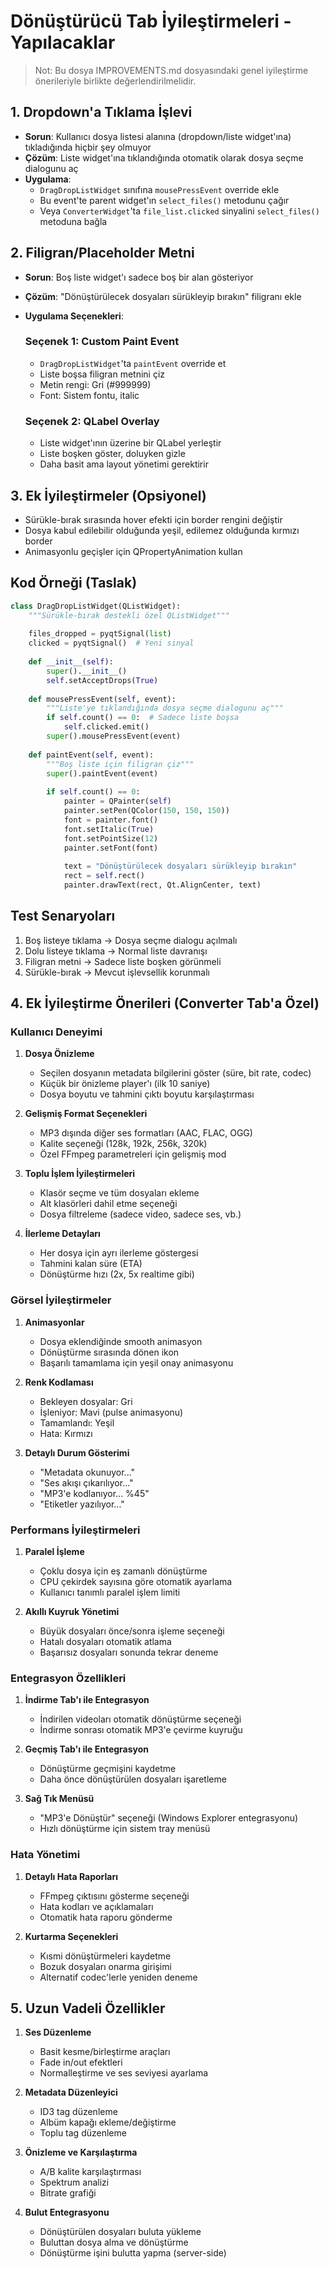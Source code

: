 # Dönüştürücü Tab İyileştirmeleri - Yapılacaklar

> Not: Bu dosya IMPROVEMENTS.md dosyasındaki genel iyileştirme önerileriyle birlikte değerlendirilmelidir.

## 1. Dropdown'a Tıklama İşlevi
- **Sorun**: Kullanıcı dosya listesi alanına (dropdown/liste widget'ına) tıkladığında hiçbir şey olmuyor
- **Çözüm**: Liste widget'ına tıklandığında otomatik olarak dosya seçme dialogunu aç
- **Uygulama**:
  - `DragDropListWidget` sınıfına `mousePressEvent` override ekle
  - Bu event'te parent widget'ın `select_files()` metodunu çağır
  - Veya `ConverterWidget`'ta `file_list.clicked` sinyalini `select_files()` metoduna bağla

## 2. Filigran/Placeholder Metni
- **Sorun**: Boş liste widget'ı sadece boş bir alan gösteriyor
- **Çözüm**: "Dönüştürülecek dosyaları sürükleyip bırakın" filigranı ekle
- **Uygulama Seçenekleri**:
  
  ### Seçenek 1: Custom Paint Event
  - `DragDropListWidget`'ta `paintEvent` override et
  - Liste boşsa filigran metnini çiz
  - Metin rengi: Gri (#999999)
  - Font: Sistem fontu, italic
  
  ### Seçenek 2: QLabel Overlay
  - Liste widget'ının üzerine bir QLabel yerleştir
  - Liste boşken göster, doluyken gizle
  - Daha basit ama layout yönetimi gerektirir

## 3. Ek İyileştirmeler (Opsiyonel)
- Sürükle-bırak sırasında hover efekti için border rengini değiştir
- Dosya kabul edilebilir olduğunda yeşil, edilemez olduğunda kırmızı border
- Animasyonlu geçişler için QPropertyAnimation kullan

## Kod Örneği (Taslak)

```python
class DragDropListWidget(QListWidget):
    """Sürükle-bırak destekli özel QListWidget"""
    
    files_dropped = pyqtSignal(list)
    clicked = pyqtSignal()  # Yeni sinyal
    
    def __init__(self):
        super().__init__()
        self.setAcceptDrops(True)
        
    def mousePressEvent(self, event):
        """Liste'ye tıklandığında dosya seçme dialogunu aç"""
        if self.count() == 0:  # Sadece liste boşsa
            self.clicked.emit()
        super().mousePressEvent(event)
        
    def paintEvent(self, event):
        """Boş liste için filigran çiz"""
        super().paintEvent(event)
        
        if self.count() == 0:
            painter = QPainter(self)
            painter.setPen(QColor(150, 150, 150))
            font = painter.font()
            font.setItalic(True)
            font.setPointSize(12)
            painter.setFont(font)
            
            text = "Dönüştürülecek dosyaları sürükleyip bırakın"
            rect = self.rect()
            painter.drawText(rect, Qt.AlignCenter, text)
```

## Test Senaryoları
1. Boş listeye tıklama → Dosya seçme dialogu açılmalı
2. Dolu listeye tıklama → Normal liste davranışı
3. Filigran metni → Sadece liste boşken görünmeli
4. Sürükle-bırak → Mevcut işlevsellik korunmalı

## 4. Ek İyileştirme Önerileri (Converter Tab'a Özel)

### Kullanıcı Deneyimi
1. **Dosya Önizleme**
   - Seçilen dosyanın metadata bilgilerini göster (süre, bit rate, codec)
   - Küçük bir önizleme player'ı (ilk 10 saniye)
   - Dosya boyutu ve tahmini çıktı boyutu karşılaştırması

2. **Gelişmiş Format Seçenekleri**
   - MP3 dışında diğer ses formatları (AAC, FLAC, OGG)
   - Kalite seçeneği (128k, 192k, 256k, 320k)
   - Özel FFmpeg parametreleri için gelişmiş mod

3. **Toplu İşlem İyileştirmeleri**
   - Klasör seçme ve tüm dosyaları ekleme
   - Alt klasörleri dahil etme seçeneği
   - Dosya filtreleme (sadece video, sadece ses, vb.)

4. **İlerleme Detayları**
   - Her dosya için ayrı ilerleme göstergesi
   - Tahmini kalan süre (ETA)
   - Dönüştürme hızı (2x, 5x realtime gibi)

### Görsel İyileştirmeler
1. **Animasyonlar**
   - Dosya eklendiğinde smooth animasyon
   - Dönüştürme sırasında dönen ikon
   - Başarılı tamamlama için yeşil onay animasyonu

2. **Renk Kodlaması**
   - Bekleyen dosyalar: Gri
   - İşleniyor: Mavi (pulse animasyonu)
   - Tamamlandı: Yeşil
   - Hata: Kırmızı

3. **Detaylı Durum Gösterimi**
   - "Metadata okunuyor..."
   - "Ses akışı çıkarılıyor..."
   - "MP3'e kodlanıyor... %45"
   - "Etiketler yazılıyor..."

### Performans İyileştirmeleri
1. **Paralel İşleme**
   - Çoklu dosya için eş zamanlı dönüştürme
   - CPU çekirdek sayısına göre otomatik ayarlama
   - Kullanıcı tanımlı paralel işlem limiti

2. **Akıllı Kuyruk Yönetimi**
   - Büyük dosyaları önce/sonra işleme seçeneği
   - Hatalı dosyaları otomatik atlama
   - Başarısız dosyaları sonunda tekrar deneme

### Entegrasyon Özellikleri
1. **İndirme Tab'ı ile Entegrasyon**
   - İndirilen videoları otomatik dönüştürme seçeneği
   - İndirme sonrası otomatik MP3'e çevirme kuyruğu

2. **Geçmiş Tab'ı ile Entegrasyon**
   - Dönüştürme geçmişini kaydetme
   - Daha önce dönüştürülen dosyaları işaretleme

3. **Sağ Tık Menüsü**
   - "MP3'e Dönüştür" seçeneği (Windows Explorer entegrasyonu)
   - Hızlı dönüştürme için sistem tray menüsü

### Hata Yönetimi
1. **Detaylı Hata Raporları**
   - FFmpeg çıktısını gösterme seçeneği
   - Hata kodları ve açıklamaları
   - Otomatik hata raporu gönderme

2. **Kurtarma Seçenekleri**
   - Kısmi dönüştürmeleri kaydetme
   - Bozuk dosyaları onarma girişimi
   - Alternatif codec'lerle yeniden deneme

## 5. Uzun Vadeli Özellikler

1. **Ses Düzenleme**
   - Basit kesme/birleştirme araçları
   - Fade in/out efektleri
   - Normalleştirme ve ses seviyesi ayarlama

2. **Metadata Düzenleyici**
   - ID3 tag düzenleme
   - Albüm kapağı ekleme/değiştirme
   - Toplu tag düzenleme

3. **Önizleme ve Karşılaştırma**
   - A/B kalite karşılaştırması
   - Spektrum analizi
   - Bitrate grafiği

4. **Bulut Entegrasyonu**
   - Dönüştürülen dosyaları buluta yükleme
   - Buluttan dosya alma ve dönüştürme
   - Dönüştürme işini bulutta yapma (server-side)